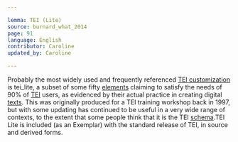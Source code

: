 ```yaml
---

lemma: TEI (Lite)
source: burnard_what_2014
page: 91
language: English
contributor: Caroline
updated_by: Caroline

---
```


Probably the most widely used and frequently referenced [TEI customization](TEICustomization.html) is tei_lite, a subset of some fifty [elements](element.html) claiming to satisfy the needs of 90% of [TEI](TEI.html) users, as evidenced by their actual practice in creating digital [texts](text.html). This was originally produced for a TEI training workshop back in 1997, but with some updating has continued to be useful in a very wide range of contexts, to the extent that some people think that it is the TEI [schema](schema.html).TEI Lite is included (as an Exemplar) with the standard release of TEI, in source and derived forms.
